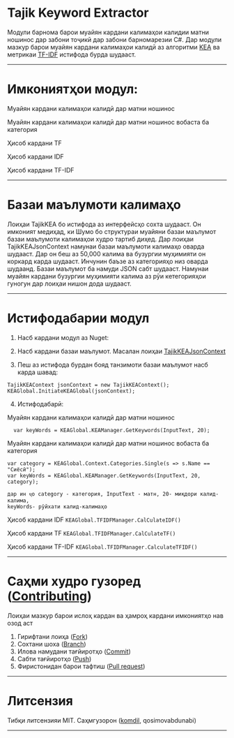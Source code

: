 # Tajik Keyword Extractor 
Модули барнома барои муайян кардани калимаҳои 
калидии матни ношинос дар забони тоҷикӣ дар забони барномарезии C#. 
Дар модули мазкур барои муайян кардани калимаҳои калидӣ аз алгоритми <a href="https://en.wikipedia.org/wiki/Keyword_extraction">KEA</a> ва 
метрикаи <a href="https://en.wikipedia.org/wiki/Tf%E2%80%93idf">TF-IDF</a> истифода бурда шудааст. 
_________________________


# Имкониятҳои модул:

Муайян кардани калимаҳои калидӣ дар матни ношинос

Муайян кардани калимаҳои калидӣ дар матни ношинос вобаста ба категория

Ҳисоб кардани TF

Ҳисоб кардани IDF

Ҳисоб кардани TF-IDF
_______________________________


# Базаи маълумоти калимаҳо

Лоиҳаи TajikKEA бо истифода аз интерфейсҳо сохта шудааст. Он имконият медиҳад, ки Шумо 
бо структураи муайяни базаи маълумот базаи маълумоти калимаҳои худро тартиб диҳед. 
Дар лоиҳаи TajikKEAJsonContext намунаи базаи маълумоти калимаҳо оварда шудааст. 
Дар он беш аз 50,000 калима ва бузургии муҳимияти он коркард карда шудааст. Инчунин баъзе аз 
категорияҳо низ оварда шудаанд. Базаи маълумот ба намуди JSON сабт шудааст. 
Намунаи муайян кардани бузургии муҳимияти калима аз рӯи кетегорияҳои гуногун дар 
лоиҳаи нишон дода шудааст.
_____________________________________________

# Истифодабарии модул
1. Насб кардани модул аз Nuget:

2. Насб кардани базаи маълумот. Масалан лоиҳаи <a href="https://github.com/komdil/Tajik-Keyword-Extractor/tree/master/TajikKEAJsonContext">TajikKEAJsonContext</a>

3. Пеш аз истифода бурдан бояд танзимоти базаи маълумот насб карда шавад:
```
TajikKEAContext jsonContext = new TajikKEAContext();
KEAGlobal.InitiateKEAGlobal(jsonContext);
```
4. Истифодабарӣ:
  
  Муайян кардани калимаҳои калидӣ дар матни ношинос
  ```
	var keyWords = KEAGlobal.KEAManager.GetKeywords(InputText, 20);
  ```
	
  Муайян кардани калимаҳои калидӣ дар матни ношинос вобаста ба категория
  

  ```
  var category = KEAGlobal.Context.Categories.Single(s => s.Name == "Сиёсӣ"); 
  var keyWords = KEAGlobal.KEAManager.GetKeywords(InputText, 20, category);
  ``` 
	
	дар ин ҷо category - категория, InputText - матн, 20- миқдори калид-калима, 
	keyWords- рӯйхати калид-калимаҳо


Ҳисоб кардани IDF 
	 ```KEAGlobal.TFIDFManager.CalCulateIDF() ```
	

Ҳисоб кардани TF
	```KEAGlobal.TFIDFManager.CalCulateTF()```
	

Ҳисоб кардани TF-IDF
	```KEAGlobal.TFIDFManager.CalculateTFIDF()```

________________________________


# Саҳми худро гузоред (<a href="https://github.blog/2013-01-07-introducing-contributions/#:~:text=You're%20making%20contributions%20to,sorted%20by%20your%20recent%20impact.">Contributing</a>)

Лоиҳаи мазкур барои ислоҳ кардан ва ҳамроҳ кардани имкониятҳо нав озод аст
1. Гирифтани лоиҳа (<a href="https://git-fork.com/">Fork</a>)
2. Сохтани шоха (<a href="https://git-scm.com/docs/git-branch">Branch</a>)
3. Илова намудани тағйиротҳо (<a href="https://github.com/git-guides/git-commit">Commit</a>)
4. Сабти тағйиротҳо (<a href="https://git-scm.com/docs/git-push">Push</a>)
5. Фиристонидан барои тафтиш (<a href="https://docs.github.com/en/github/collaborating-with-issues-and-pull-requests/proposing-changes-to-your-work-with-pull-requests/creating-a-pull-request">Pull request</a>)
______________________________________

# Литсензия
Тибқи литсензияи MIT.
Саҳмгузорон (<a href="https://github.com/komdil">komdil</a>, qosimovabdunabi)
_____________________________________________

